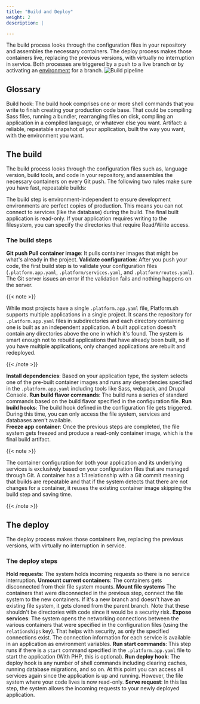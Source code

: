 ```yaml
---
title: "Build and Deploy"
weight: 2
description: |

---
```

The build process looks through the configuration files in your repository and assembles the necessary containers.
The deploy process makes those containers live, replacing the previous versions, with virtually no interruption in service.
Both processes are triggered by a push to a live branch or by activating an [environment](/administration/web/environments.md) for a branch.
![Build pipeline](/images/workflow/build-pipeline.svg "0.50")

## Glossary

Build hook: The build hook comprises one or more shell commands that you write to finish creating your production code base.
That could be compiling Sass files, running a bundler, rearranging files on disk,
compiling an application in a compiled language, or whatever else you want.
Artifact: a reliable, repeatable snapshot of your application, built the way you want, with the environment you want.


## The build

The build process looks through the configuration files such as, language version, build tools, and code in your repository, and assembles the necessary containers on every Git push.
The following two rules make sure you have fast, repeatable builds:

The build step is environment-independent to ensure development environments are perfect copies of production.
This means you can not connect to services (like the database) during the build.
The final built application is read-only.
If your application requires writing to the filesystem, you can specify the directories that require Read/Write access.


### The build steps

**Git push**
**Pull container image**: It pulls container images that might be what's already in the project.
**Validate configuration**: After you push your code, the first build step is to validate your configuration files
(`.platform.app.yaml`, `.platform/services.yaml`, and `.platform/routes.yaml`).
The Git server issues an error if the validation fails and nothing happens on the server.

{{< note >}}

While most projects have a single `.platform.app.yaml` file,
Platform.sh supports multiple applications in a single project.
It scans the repository for `.platform.app.yaml` files in subdirectories
and each directory containing one is built as an independent application.
A built application doesn't contain any directories above the one in which it's found.
The system is smart enough not to rebuild applications that have already been built,
so if you have multiple applications, only changed applications are rebuilt and redeployed.

{{< /note >}}

**Install dependencies**: Based on your application type, the system selects one of the pre-built container images and runs any dependencies specified in the `.platform.app.yaml` including tools
like Sass, webpack, and Drupal Console.
**Run build flavor commands**: The build runs a series of standard commands based on the build flavor specified in the configuration file.
**Run build hooks**: The build hook defined in the configuration file gets triggered. During this time, you can only access the file system, services and databases aren't available.    
**Freeze app container**: Once the previous steps are completed, the file system gets freezed and produce a read-only container image, which is the final build artifact.

{{< note >}}

The container configuration for both your application and its underlying services is exclusively based on your configuration files that are managed through Git.
A container has a 1:1 relationship with a Git commit meaning that builds are repeatable and that if the system detects that there are not changes for a container, it reuses the existing container image skipping the build step and saving time.

{{< /note >}}


## The deploy
The deploy process makes those containers live, replacing the previous versions, with virtually no interruption in service.


### The deploy steps

**Hold requests**: The system holds incoming requests so there is no service interruption.
**Unmount current containers**: The containers gets disconnected from their file system mounts.
**Mount file systems** The containers that were disconnected in the previous step, connect the file system to the new containers.
If it's a new branch and doesn't have an existing file system, it gets cloned from the parent branch.
Note that these shouldn't be directories with code since it would be a security risk.
**Expose services**: The system opens the networking connections between the various containers
that were specified in the configuration files (using the `relationships` key).
That helps with security, as only the specified connections exist.
The connection information for each service is available in an application as environment variables.
**Run start commands**: This step runs if there is a `start` command specified in the `.platform.app.yaml` file to start the application (With PHP, this is optional).
**Run deploy hook**: The deploy hook is any number of shell commands including clearing caches, running database migrations, and so on. At this point you can access all services again since the application is up and running.
However, the file system where your code lives is now read-only.
**Serve request**: In this las step, the system allows the incoming requests to your newly deployed application.
